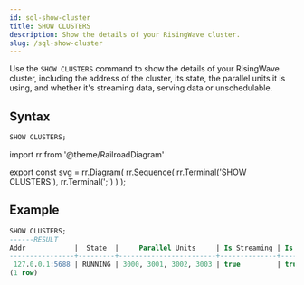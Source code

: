```yaml
---
id: sql-show-cluster
title: SHOW CLUSTERS
description: Show the details of your RisingWave cluster.
slug: /sql-show-cluster
---
```


<head>
  <link rel="canonical" href="https://docs.risingwave.com/docs/current/sql-show-cluster/" />
</head>

Use the `SHOW CLUSTERS` command to show the details of your RisingWave cluster, including the address of the cluster, its state, the parallel units it is using, and whether it's streaming data, serving data or unschedulable.

## Syntax

```sql
SHOW CLUSTERS;
```

import rr from '@theme/RailroadDiagram'

export const svg = rr.Diagram(
rr.Sequence(
rr.Terminal('SHOW CLUSTERS'),
rr.Terminal(';')
)
);

<Drawer SVG={svg} />

## Example

```sql
SHOW CLUSTERS;
------RESULT
Addr            |  State  |     Parallel Units     | Is Streaming | Is Serving | Is Unschedulable
----------------+---------+------------------------+--------------+------------+------------------
 127.0.0.1:5688 | RUNNING | 3000, 3001, 3002, 3003 | true         | true       | false
(1 row)
```

